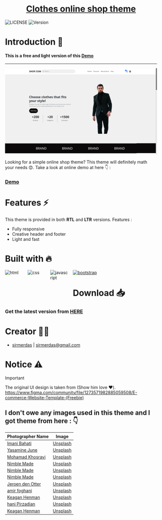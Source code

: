 <h1 align="center">
   <a href="https://sirmerdas.github.io/clothes-shop-theme/" align="center">
      Clothes online shop theme
   </a>
</h1>

![LICENSE](https://img.shields.io/github/license/sirmerdas/clothes-shop-theme) ![Version](https://img.shields.io/github/v/release/sirmerdas/clothes-shop-theme)

# Introduction :dizzy:

#### This is a free and light version of this [Demo](https://github.com/SirMERDAS/e-commerce-theme)

---

![](src/images/ltr.png)

Looking for a simple online shop theme? This theme will definitely math your needs :heart_eyes:.
Take a look at online demo at here :point_down: :

### [Demo](https://sirmerdas.github.io/clothes-shop-theme/)

# Features :zap:

This theme is provided in both **RTL** and **LTR** versions.
Features :

- Fully responsive
- Creative header and footer
- Light and fast

# Built with :fire:

<a href="https://developer.mozilla.org/en-US/docs/Glossary/HTML5" target="_blank"><img align="left" height="60" width="60" style="margin-right:15px" src="https://cdn.simpleicons.org/html5" alt="html" /></a>

<a href="https://developer.mozilla.org/en-US/docs/Web/CSS" target="_blank"><img align="left" height="60" width="60" style="margin-right:15px" src="https://cdn.simpleicons.org/css3" alt="css" /> </a>

<a href="https://developer.mozilla.org/en-US/docs/Web/JavaScript" target="_blank"><img align="left" height="60" width="60" style="margin-right:15px" src="https://cdn.simpleicons.org/javascript" alt="javascript" /></a>

<a href="https://getbootstrap.com/" target="_blank"><img align="" height="60" width="60" style="margin-right:15px" src="https://cdn.simpleicons.org/bootstrap" alt="bootstrap" /></a>

# Download :inbox_tray:

### Get the latest version from [HERE](https://github.com/SirMERDAS/clothes-shop-theme/releases)

# Creator :man_technologist:

- [sirmerdas](https://sirmerdas.ir) | sirmerdas@gmail.com

# Notice :warning:

> [!IMPORTANT]
> The original UI design is taken from (Show him love :heart:).
> https://www.figma.com/community/file/1273571982885059508/E-commerce-Website-Template-(Freebie)

## I don't owe any images used in this theme and I got theme from here : :point_down:

| Photographer Name                                                                                                                       | Image                                                                                                                             |
| --------------------------------------------------------------------------------------------------------------------------------------- | --------------------------------------------------------------------------------------------------------------------------------- |
| <a href="https://unsplash.com/@imani_bht?utm_source=unsplash&utm_medium=referral&utm_content=creditCopyText">Imani Bahati</a>           | <a href="https://unsplash.com/photos/LxVxPA1LOVM?utm_source=unsplash&utm_medium=referral&utm_content=creditCopyText">Unsplash</a> |
| <a href="https://unsplash.com/@yasamine?utm_source=unsplash&utm_medium=referral&utm_content=creditCopyText">Yasamine June</a>           | <a href="https://unsplash.com/photos/tOubjwKS6f0?utm_source=unsplash&utm_medium=referral&utm_content=creditCopyText">Unsplash</a> |
| <a href="https://unsplash.com/@mohamadkhosravi?utm_source=unsplash&utm_medium=referral&utm_content=creditCopyText">Mohamad Khosravi</a> | <a href="https://unsplash.com/photos/VSZLQcc4LSw?utm_source=unsplash&utm_medium=referral&utm_content=creditCopyText">Unsplash</a> |
| <a href="https://unsplash.com/@nimblemade?utm_source=unsplash&utm_medium=referral&utm_content=creditCopyText">Nimble Made</a>           | <a href="https://unsplash.com/photos/N0ke5zChVBU?utm_source=unsplash&utm_medium=referral&utm_content=creditCopyText">Unsplash</a> |
| <a href="https://unsplash.com/@nimblemade?utm_source=unsplash&utm_medium=referral&utm_content=creditCopyText">Nimble Made</a>           | <a href="https://unsplash.com/photos/Jf7JqVazm-4?utm_source=unsplash&utm_medium=referral&utm_content=creditCopyText">Unsplash</a> |
| <a href="https://unsplash.com/@nimblemade?utm_source=unsplash&utm_medium=referral&utm_content=creditCopyText">Nimble Made</a>           | <a href="https://unsplash.com/photos/kMGX6UK06Ps?utm_source=unsplash&utm_medium=referral&utm_content=creditCopyText">Unsplash</a> |
| <a href="https://unsplash.com/@jeroendenotter?utm_source=unsplash&utm_medium=referral&utm_content=creditCopyText">Jeroen den Otter</a>  | <a href="https://unsplash.com/photos/q7D864lJP9s?utm_source=unsplash&utm_medium=referral&utm_content=creditCopyText">Unsplash</a> |
| <a href="https://unsplash.com/@amirfoghani?utm_source=unsplash&utm_medium=referral&utm_content=creditCopyText">amir foghani</a>         | <a href="https://unsplash.com/photos/3tD-_BXTUlw?utm_source=unsplash&utm_medium=referral&utm_content=creditCopyText">Unsplash</a> |
| <a href="https://unsplash.com/@henmankk?utm_source=unsplash&utm_medium=referral&utm_content=creditCopyText">Keagan Henman</a>           | <a href="https://unsplash.com/photos/Won79_9oUEk?utm_source=unsplash&utm_medium=referral&utm_content=creditCopyText">Unsplash</a> |
| <a href="https://unsplash.com/@haanii?utm_source=unsplash&utm_medium=referral&utm_content=creditCopyText">hani Pirzadian</a>            | <a href="https://unsplash.com/photos/yhF9qDy0mUo?utm_source=unsplash&utm_medium=referral&utm_content=creditCopyText">Unsplash</a> |
| <a href="https://unsplash.com/@henmankk?utm_source=unsplash&utm_medium=referral&utm_content=creditCopyText">Keagan Henman</a>           | <a href="https://unsplash.com/photos/fVIu_XoogSI?utm_source=unsplash&utm_medium=referral&utm_content=creditCopyText">Unsplash</a> |
